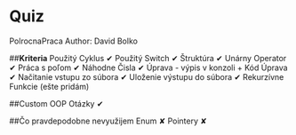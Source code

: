 # Quiz
PolrocnaPraca
Author: David Bolko

##**Kriteria**
Použitý Cyklus ✔
Použitý Switch ✔
Štruktúra ✔
Unárny Operator ✔
Práca s poľom ✔
Náhodne Čisla ✔
Úprava - výpis v konzoli + Kód Úprava ✔
Načitanie vstupu zo súbora ✔
Uloženie výstupu do súbora ✔ 
Rekurzívne Funkcie (ešte pridám)

##Custom
OOP Otázky ✔

##Čo pravdepodobne nevyužijem
Enum ✘
Pointery ✘
